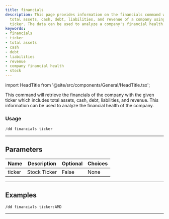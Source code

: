 ```yaml
---
title: financials
description: This page provides information on the financials command which retrieves
  total assets, cash, debt, liabilities, and revenue of a company using its stock
  ticker. The data can be used to analyze a company's financial health.
keywords:
- financials
- ticker
- total assets
- cash
- debt
- liabilities
- revenue
- company financial health
- stock
---
```


import HeadTitle from '@site/src/components/General/HeadTitle.tsx';

<HeadTitle title="financials - Duedilligence - Discord - Reference | OpenBB Bot Docs" />

This command will retrieve the financials of the company with the given ticker which includes total assets, cash, debt, liabilities, and revenue. This information can be used to analyze the financial health of the company.

### Usage

```python wordwrap
/dd financials ticker
```

---

## Parameters

| Name | Description | Optional | Choices |
| ---- | ----------- | -------- | ------- |
| ticker | Stock Ticker | False | None |


---

## Examples

```
/dd financials ticker:AMD
```
---
